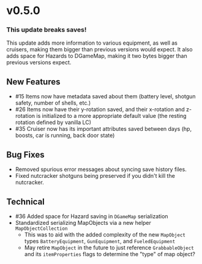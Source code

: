 # v0.5.0

### This update breaks saves!
This update adds more information to various equipment, as well as cruisers, making them bigger than previous versions would expect. 
It also adds space for Hazards to DGameMap, making it two bytes bigger than previous versions expect. 

## New Features
 - #15 Items now have metadata saved about them (battery level, shotgun safety, number of shells, etc.)
 - #26 Items now have their y-rotation saved, and their x-rotation and z-rotation is initialized to a more appropriate default value (the resting rotation defined by vanilla LC)
 - #35 Cruiser now has its important attributes saved between days (hp, boosts, car is running, back door state)

## Bug Fixes
 - Removed spurious error messages about syncing save history files. 
 - Fixed nutcracker shotguns being preserved if you didn't kill the nutcracker. 

## Technical
 - #36 Added space for Hazard saving in `DGameMap` serialization
 - Standardized serializing MapObjects via a new helper `MapObjectCollection`
   - This was to aid with the added complexity of the new `MapObject` types `BatteryEquipment`, `GunEquipment`, and `FueledEquipment`
   - May retire `MapObject` in the future to just reference `GrabbableObject` and its `itemProperties` flags to determine the "type" of map object?